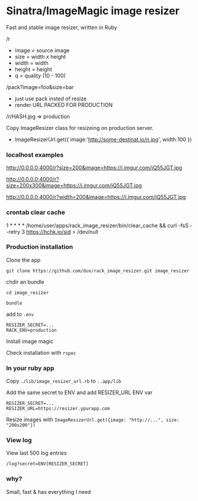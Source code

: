 Sinatra/ImageMagic image resizer
=====================

Fast and stable image resizer, written in Ruby

/r

* image  = source image
* size   = width x height
* width  = width
* height = height
* q      = quality (10 - 100)

/pack?image=foo&size=bar

* just use pack insted of resize
* render URL PACKED FOR PRODUCTION

/r/HASH.jpg => production

Copy ImageResizer class for resizeing on production server.

* ImageResizerUrl.get({ image:'http://some-destinat.io/n.jpg', width:100 })


### localhost examples

http://0.0.0.0:4000/r?size=200&image=https://i.imgur.com/jQ55JGT.jpg

http://0.0.0.0:4000/r?size=200x300&image=https://i.imgur.com/jQ55JGT.jpg

http://0.0.0.0:4000/r?width=200&image=https://i.imgur.com/jQ55JGT.jpg


### crontab clear cache

1 * * * * /home/user/apps/rack_image_resizer/bin/clear_cache && curl -fsS --retry 3 https://hchk.io/sid > /dev/null


### Production installation

Clone the app

`git clone https://github.com/dux/rack_image_resizer.git image_resizer`

chdir an bundle

`cd image_resizer`

`bundle`

add to `.env`

```
RESIZER_SECRET=...
RACK_ENV=production
```

Install image magic

Check installation with `rspec`

### In your ruby app

Copy `./lib/image_resizer_url.rb` to `..app/lib`

Add the same secret to ENV and add RESIZER_URL ENV var

```
RESIZER_SECRET=...
RESIZER_URL=https://resizer.ypurapp.com
```

Resize images with `ImageResizerUrl.get({image: "http://...", size:  "200x200"})`

### View log

View last 500 log entries

`/log?secret=ENV[RESIZER_SECRET]`

### why?

Small, fast & has everything I need

